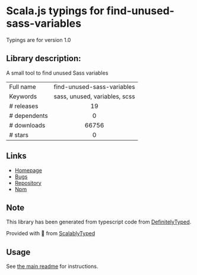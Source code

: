 
# Scala.js typings for find-unused-sass-variables

Typings are for version 1.0

## Library description:
A small tool to find unused Sass variables

|                    |                 |
| ------------------ | :-------------: |
| Full name          | find-unused-sass-variables |
| Keywords           | sass, unused, variables, scss |
| # releases         | 19 |
| # dependents       | 0 |
| # downloads        | 66756 |
| # stars            | 0 |

## Links
- [Homepage](https://github.com/XhmikosR/find-unused-sass-variables#readme)
- [Bugs](https://github.com/XhmikosR/find-unused-sass-variables/issues)
- [Repository](https://github.com/XhmikosR/find-unused-sass-variables)
- [Npm](https://www.npmjs.com/package/find-unused-sass-variables)
    


## Note
This library has been generated from typescript code from [DefinitelyTyped](https://definitelytyped.org).

Provided with :purple_heart: from [ScalablyTyped](https://github.com/oyvindberg/ScalablyTyped)

## Usage
See [the main readme](../../readme.md) for instructions.


